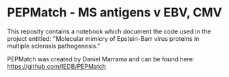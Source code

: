 # PEPMatch - MS antigens v EBV, CMV

This reposity contains a notebook which document the code used in the project entitled: "Molecular mimicry of Epstein-Barr virus proteins in multiple sclerosis pathogenesis."

PEPMatch was created by Daniel Marrama and can be found here: https://github.com/IEDB/PEPMatch
